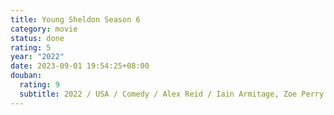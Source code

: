 ```yaml
---
title: Young Sheldon Season 6
category: movie
status: done
rating: 5
year: "2022"
date: 2023-09-01 19:54:25+08:00
douban:
  rating: 9
  subtitle: 2022 / USA / Comedy / Alex Reid / Iain Armitage, Zoe Perry
---
```




